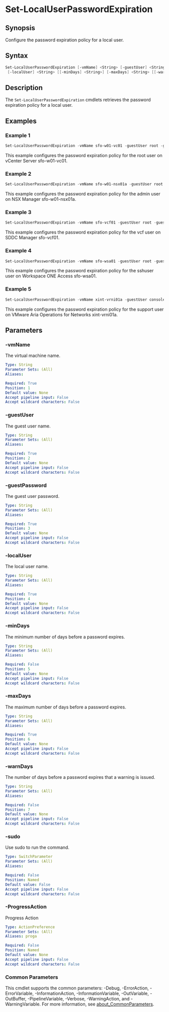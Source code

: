 # Set-LocalUserPasswordExpiration

## Synopsis

Configure the password expiration policy for a local user.

## Syntax

```powershell
Set-LocalUserPasswordExpiration [-vmName] <String> [-guestUser] <String> [-guestPassword] <String>
 [-localUser] <String> [[-minDays] <String>] [-maxDays] <String> [[-warnDays] <String>] [-sudo] [-ProgressAction <ActionPreference>] [<CommonParameters>]
```

## Description

The `Set-LocalUserPasswordExpiration` cmdlets retrieves the password expiration policy for a local user.

## Examples

### Example 1

```powershell
Set-LocalUserPasswordExpiration -vmName sfo-w01-vc01 -guestUser root -guestPassword VMw@re1! -localUser root -minDays 0 -maxDays 999 -warnDays 14
```

This example configures the password expiration policy for the root user on vCenter Server sfo-w01-vc01.

### Example 2

```powershell
Set-LocalUserPasswordExpiration -vmName sfo-w01-nsx01a -guestUser root -guestPassword VMw@re1!VMw@re1! -localUser admin -minDays 0 -maxDays 999 -warnDays 14
```

This example configures the password expiration policy for the admin user on NSX Manager sfo-w01-nsx01a.

### Example 3

```powershell
Set-LocalUserPasswordExpiration -vmName sfo-vcf01 -guestUser root -guestPassword VMw@re1! -localUser vcf -minDays 0 -maxDays 999 -warnDays 14
```

This example configures the password expiration policy for the vcf user on SDDC Manager sfo-vcf01.

### Example 4

```powershell
Set-LocalUserPasswordExpiration -vmName sfo-wsa01 -guestUser root -guestPassword VMw@re1! -localUser sshuser -minDays 0 -maxDays 999 -warnDays 14
```

This example configures the password expiration policy for the sshuser user on Workspace ONE Access sfo-wsa01.

### Example 5

```powershell
Set-LocalUserPasswordExpiration -vmName xint-vrni01a -guestUser console -guestPassword VMw@re1! -localUser support -minDays 0 -maxDays 999 -warnDays 14 -sudo
```

This example configures the password expiration policy for the support user on VMware Aria Operations for Networks xint-vrni01a.

## Parameters

### -vmName

The virtual machine name.

```yaml
Type: String
Parameter Sets: (All)
Aliases:

Required: True
Position: 1
Default value: None
Accept pipeline input: False
Accept wildcard characters: False
```

### -guestUser

The guest user name.

```yaml
Type: String
Parameter Sets: (All)
Aliases:

Required: True
Position: 2
Default value: None
Accept pipeline input: False
Accept wildcard characters: False
```

### -guestPassword

The guest user password.

```yaml
Type: String
Parameter Sets: (All)
Aliases:

Required: True
Position: 3
Default value: None
Accept pipeline input: False
Accept wildcard characters: False
```

### -localUser

The local user name.

```yaml
Type: String
Parameter Sets: (All)
Aliases:

Required: True
Position: 4
Default value: None
Accept pipeline input: False
Accept wildcard characters: False
```

### -minDays

The minimum number of days before a password expires.

```yaml
Type: String
Parameter Sets: (All)
Aliases:

Required: False
Position: 5
Default value: None
Accept pipeline input: False
Accept wildcard characters: False
```

### -maxDays

The maximum number of days before a password expires.

```yaml
Type: String
Parameter Sets: (All)
Aliases:

Required: True
Position: 6
Default value: None
Accept pipeline input: False
Accept wildcard characters: False
```

### -warnDays

The number of days before a password expires that a warning is issued.

```yaml
Type: String
Parameter Sets: (All)
Aliases:

Required: False
Position: 7
Default value: None
Accept pipeline input: False
Accept wildcard characters: False
```

### -sudo

Use sudo to run the command.

```yaml
Type: SwitchParameter
Parameter Sets: (All)
Aliases:

Required: False
Position: Named
Default value: False
Accept pipeline input: False
Accept wildcard characters: False
```

### -ProgressAction

Progress Action

```yaml
Type: ActionPreference
Parameter Sets: (All)
Aliases: proga

Required: False
Position: Named
Default value: None
Accept pipeline input: False
Accept wildcard characters: False
```

### Common Parameters

This cmdlet supports the common parameters: -Debug, -ErrorAction, -ErrorVariable, -InformationAction, -InformationVariable, -OutVariable, -OutBuffer, -PipelineVariable, -Verbose, -WarningAction, and -WarningVariable. For more information, see [about_CommonParameters](http://go.microsoft.com/fwlink/?LinkID=113216).
